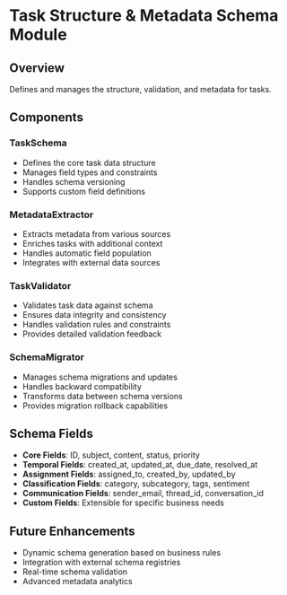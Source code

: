 # Task Structure & Metadata Schema Module

## Overview
Defines and manages the structure, validation, and metadata for tasks.

## Components

### TaskSchema
- Defines the core task data structure
- Manages field types and constraints
- Handles schema versioning
- Supports custom field definitions

### MetadataExtractor
- Extracts metadata from various sources
- Enriches tasks with additional context
- Handles automatic field population
- Integrates with external data sources

### TaskValidator
- Validates task data against schema
- Ensures data integrity and consistency
- Handles validation rules and constraints
- Provides detailed validation feedback

### SchemaMigrator
- Manages schema migrations and updates
- Handles backward compatibility
- Transforms data between schema versions
- Provides migration rollback capabilities

## Schema Fields
- **Core Fields**: ID, subject, content, status, priority
- **Temporal Fields**: created_at, updated_at, due_date, resolved_at
- **Assignment Fields**: assigned_to, created_by, updated_by
- **Classification Fields**: category, subcategory, tags, sentiment
- **Communication Fields**: sender_email, thread_id, conversation_id
- **Custom Fields**: Extensible for specific business needs

## Future Enhancements
- Dynamic schema generation based on business rules
- Integration with external schema registries
- Real-time schema validation
- Advanced metadata analytics



